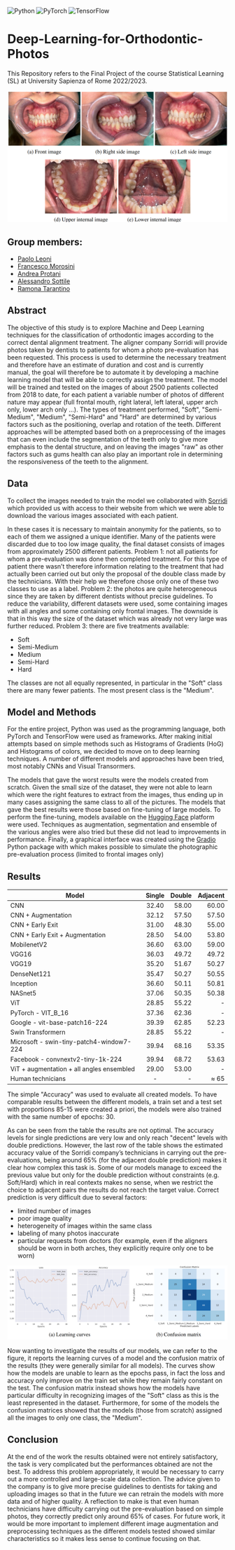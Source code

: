 ![Python](https://img.shields.io/badge/python-3670A0?style=for-the-badge&logo=python&logoColor=ffdd54)
![PyTorch](https://img.shields.io/badge/PyTorch-%23EE4C2C.svg?style=for-the-badge&logo=PyTorch&logoColor=white)
![TensorFlow](https://img.shields.io/badge/TensorFlow-FF6F00?style=for-the-badge&logo=tensorflow&logoColor=white)
# Deep-Learning-for-Orthodontic-Photos
This Repository refers to the Final Project of the course Statistical Learning (SL) at University Sapienza of Rome 2022/2023.

<div style="text-align:center">
 <p align="center">
  <img src='img/images.png'/>
  
  </p>
  <p align="center">
  </p>
</div>

## Group members:
* [Paolo Leoni](https://github.com/Leoni1894985)
* [Francesco Morosini](https://github.com/francescomorosini)
* [Andrea Protani](https://github.com/Prot10)
* [Alessandro Sottile](https://github.com/Sottix99)
* [Ramona Tarantino](https://github.com/ramonatarantino)
  
## Abstract
The objective of this study is to explore Machine and Deep Learning techniques for
the classification of orthodontic images according to the correct dental alignment
treatment. The aligner company Sorridi will provide photos taken by dentists to
patients for whom a photo pre-evaluation has been requested. This process is used
to determine the necessary treatment and therefore have an estimate of duration and
cost and is currently manual, the goal will therefore be to automate it by developing
a machine learning model that will be able to correctly assign the treatment. The
model will be trained and tested on the images of about 2500 patients collected
from 2018 to date, for each patient a variable number of photos of different nature
may appear (full frontal mouth, right lateral, left lateral, upper arch only, lower arch
only ...). The types of treatment performed, "Soft", "Semi-Medium", "Medium",
"Semi-Hard" and "Hard" are determined by various factors such as the positioning,
overlap and rotation of the teeth. Different approaches will be attempted based
both on a preprocessing of the images that can even include the segmentation of
the teeth only to give more emphasis to the dental structure, and on leaving the
images "raw" as other factors such as gums health can also play an important role
in determining the responsiveness of the teeth to the alignment.

## Data
To collect the images needed to train the model we collaborated with [Sorridi](https://www.allineatorisorridi.com/) which provided us with
access to their website from which we were able to download the various images associated with
each patient.

In these cases it is necessary to maintain anonymity for the patients, so to each of them we assigned a
unique identifier.
Many of the patients were discarded due to too low image quality, the final dataset consists of images
from approximately 2500 different patients.
Problem 1: not all patients for whom a pre-evaluation was done then completed treatment. For this
type of patient there wasn’t therefore information relating to the treatment that had actually been
carried out but only the proposal of the double class made by the technicians. With their help we
therefore chose only one of these two classes to use as a label.
Problem 2: the photos are quite heterogeneous since they are taken by different dentists without
precise guidelines. To reduce the variability, different datasets were used, some containing images
with all angles and some containing only frontal images. The downside is that in this way the size of
the dataset which was already not very large was further reduced.
Problem 3: there are five treatments available:

* Soft
* Semi-Medium
* Medium
* Semi-Hard
* Hard

The classes are not all equally represented, in particular in the "Soft" class there are many fewer
patients. The most present class is the "Medium".

## Model and Methods
For the entire project, Python was used as the programming language, both PyTorch and TensorFlow
were used as frameworks.
After making initial attempts based on simple methods such as Histograms of Gradients (HoG) and
Histograms of colors, we decided to move on to deep learning techniques. A number of different
models and approaches have been tried, most notably CNNs and Visual Transormers.

The models that gave the worst results were the models created from scratch. Given the small size of
the dataset, they were not able to learn which were the right features to extract from the images, thus
ending up in many cases assigning the same class to all of the pictures. The models that gave the best
results were those based on fine-tuning of large models. To perform the fine-tuning, models available
on the [Hugging Face](https://huggingface.co/models) platform were used.
Techniques as augmentation, segmentation and ensemble of the various angles were also tried but
these did not lead to improvements in performance.
Finally, a graphical interface was created using the [Gradio](https://www.gradio.app/) Python package with which makes possible
to simulate the photographic pre-evaluation process (limited to frontal images only)

## Results
|Model          |Single         |Double |Adjacent|
| ------------- |:-------------:| -----:|-------:|
| CNN  |                          32.40 | 58.00 |60.00  | 
| CNN + Augmentation |            32.12|57.50 |57.50  |
| CNN + Early Exit|                 31.00 | 48.30 | 55.00  | 
| CNN + Early Exit + Augmentation| 28.50| 54.00 | 53.80  | 
| MobilenetV2|                     36.60| 63.00 | 59.00  |
| VGG16 |                        36.03 | 49.72 |49.72  | 
| VGG19 |                          35.20| 51.67 | 50.27  | 
| DenseNet121|                      35.47 | 50.27 | 50.55  | 
| Inception|                       36.60| 50.11 | 50.81  |
| NASnet5|                         37.06| 50.35 | 50.38  |
| ViT |                           28.85 | 55.22 | -  | 
| PyTorch - VIT_B_16 |            37.36| 62.36 | -  |
| Google - vit-base-patch16-224|    39.39 | 62.85 | 52.23  | 
| Swin Transformern|               28.85| 55.22 | -  | 
| Microsoft - swin-tiny-patch4-window7-224|                     39.94| 68.16 |53.35  |  
| Facebook - convnextv2-tiny-1k-224|                             39.94| 68.72 | 53.63  | 
| ViT + augmentation + all angles ensembled|                     29.00| 53.00 | -  | 
| Human technicians | - | -| ≈ 65 | 


The simple "Accuracy" was used to evaluate all created models. To have comparable results between
the different models, a train set and a test set with proportions 85-15 were created a priori, the models
were also trained with the same number of epochs: 30.

As can be seen from the table the results are not optimal. The accuracy levels for single predictions
are very low and only reach "decent" levels with double predictions. However, the last row of the
table shows the estimated accuracy value of the Sorridi company’s technicians in carrying out the
pre-evaluations, being around 65% (for the adjacent double prediction) makes it clear how complex
this task is. Some of our models manage to exceed the previous value but only for the double
prediction without constraints (e.g. Soft/Hard) which in real contexts makes no sense, when we
restrict the choice to adjacent pairs the results do not reach the target value.
Correct prediction is very difficult due to several factors:

* limited number of images
* poor image quality
* heterogeneity of images within the same class
* labeling of many photos inaccurate
* particular requests from doctors (for example, even if the aligners should be worn in both
arches, they explicitly require only one to be worn)

<div style="text-align:center">
 <p align="center">
  <img src='img/curvers.png'/>
  
  </p>
  <p align="center">
  </p>
</div>

Now wanting to investigate the results of our models, we can refer to the figure, it reports the learning
curves of a model and the confusion matrix of the results (they were generally similar for all models).
The curves show how the models are unable to learn as the epochs pass, in fact the loss and accuracy only improve on the train set while they remain fairly constant on the test. The confusion matrix
instead shows how the models have particular difficulty in recognizing images of the "Soft" class
as this is the least represented in the dataset. Furthermore, for some of the models the confusion
matrices showed that the models (those from scratch) assigned all the images to only one class, the
"Medium".

## Conclusion
At the end of the work the results obtained were not entirely satisfactory, the task is very complicated
but the performances obtained are not the best. To address this problem appropriately, it would be
necessary to carry out a more controlled and large-scale data collection. The advice given to the
company is to give more precise guidelines to dentists for taking and uploading images so that in
the future we can retrain the models with more data and of higher quality. A reflection to make is
that even human technicians have difficulty carrying out the pre-evaluation based on simple photos,
they correctly predict only around 65% of cases. For future work, it would be more important to
implement different image augmentation and preprocessing techniques as the different models tested
showed similar characteristics so it makes less sense to continue focusing on that.
